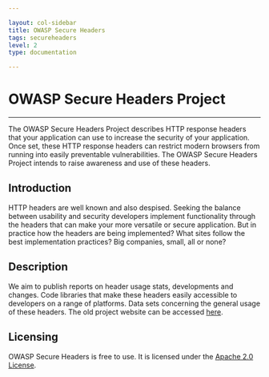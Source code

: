 ```yaml
---

layout: col-sidebar
title: OWASP Secure Headers
tags: secureheaders
level: 2
type: documentation

---
```


# OWASP Secure Headers Project
----

The OWASP Secure Headers Project describes HTTP response headers that your application can use to increase the security of your application. Once set, these HTTP response headers can restrict modern browsers from running into easily preventable vulnerabilities. The OWASP Secure Headers Project intends to raise awareness and use of these headers.

## Introduction

HTTP headers are well known and also despised. Seeking the balance between usability and security developers implement functionality through the headers that can make your more versatile or secure application. But in practice how the headers are being implemented? What sites follow the best implementation practices? Big companies, small, all or none?

## Description

We aim to publish reports on header usage stats, developments and changes. Code libraries that make these headers easily accessible to developers on a range of platforms. Data sets concerning the general usage of these headers.
The old project website can be accessed [here](https://wiki.owasp.org/index.php/OWASP_Secure_Headers_Project).

## Licensing

OWASP Secure Headers is free to use. It is licensed under the [Apache 2.0 License](LICENSE).
